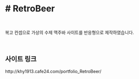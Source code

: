 <h1># RetroBeer</h1>
<br>
<p>복고 컨셉으로 가상의 수제 맥주바 사이트를 반응형으로 제작하였습니다.</p>
<br>
<h2>사이트 링크</h2>
<p>http://khy1913.cafe24.com/portfolio_RetroBeer/</p>
